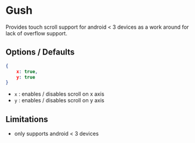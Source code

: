 Gush
====

Provides touch scroll support for android < 3 devices as a work around for lack of overflow support.


Options / Defaults
------------------

````json
{
    x: true,
    y: true
}
````

- `x` : enables / disables scroll on x axis
- `y` : enables / disables scroll on y axis


Limitations
-----------

- only supports android < 3 devices